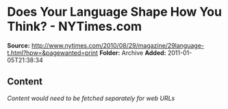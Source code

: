 # Does Your Language Shape How You Think? - NYTimes.com

**Source:** http://www.nytimes.com/2010/08/29/magazine/29language-t.html?hpw=&pagewanted=print
**Folder:** Archive
**Added:** 2011-01-05T21:38:34




## Content
*Content would need to be fetched separately for web URLs*

